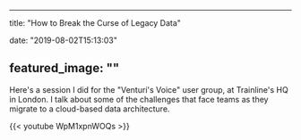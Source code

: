 
---
title: "How to Break the Curse of Legacy Data"

date: "2019-08-02T15:13:03"

featured_image: ""
---



Here's a session I did for the "Venturi's Voice" user group, at Trainline's HQ in London.  I talk about some of the challenges that face teams as they migrate to a cloud-based data architecture.

{{< youtube WpM1xpnWOQs >}}
